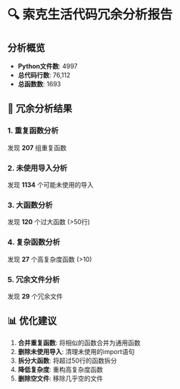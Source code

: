 # 🔍 索克生活代码冗余分析报告

## 分析概览
- **Python文件数**: 4997
- **总代码行数**: 76,112
- **总函数数**: 1693

## 🎯 冗余分析结果

### 1. 重复函数分析
发现 **207** 组重复函数

### 2. 未使用导入分析  
发现 **1134** 个可能未使用的导入

### 3. 大函数分析
发现 **120** 个过大函数 (>50行)

### 4. 复杂函数分析
发现 **27** 个高复杂度函数 (>10)

### 5. 冗余文件分析
发现 **29** 个冗余文件

## 📊 优化建议

1. **合并重复函数**: 将相似的函数合并为通用函数
2. **删除未使用导入**: 清理未使用的import语句  
3. **拆分大函数**: 将超过50行的函数拆分
4. **降低复杂度**: 重构高复杂度函数
5. **删除空文件**: 移除几乎空的文件
